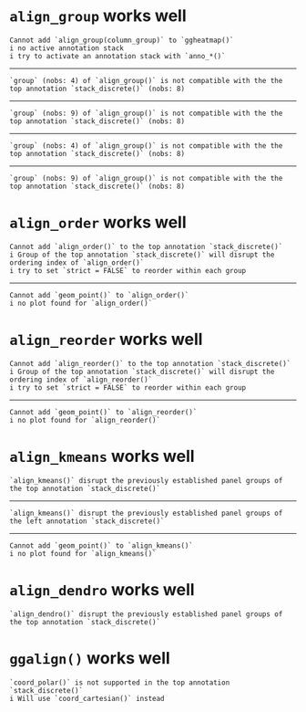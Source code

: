 # `align_group` works well

    Cannot add `align_group(column_group)` to `ggheatmap()`
    i no active annotation stack
    i try to activate an annotation stack with `anno_*()`

---

    `group` (nobs: 4) of `align_group()` is not compatible with the the top annotation `stack_discrete()` (nobs: 8)

---

    `group` (nobs: 9) of `align_group()` is not compatible with the the top annotation `stack_discrete()` (nobs: 8)

---

    `group` (nobs: 4) of `align_group()` is not compatible with the the top annotation `stack_discrete()` (nobs: 8)

---

    `group` (nobs: 9) of `align_group()` is not compatible with the the top annotation `stack_discrete()` (nobs: 8)

# `align_order` works well

    Cannot add `align_order()` to the top annotation `stack_discrete()`
    i Group of the top annotation `stack_discrete()` will disrupt the ordering index of `align_order()`
    i try to set `strict = FALSE` to reorder within each group

---

    Cannot add `geom_point()` to `align_order()`
    i no plot found for `align_order()`

# `align_reorder` works well

    Cannot add `align_reorder()` to the top annotation `stack_discrete()`
    i Group of the top annotation `stack_discrete()` will disrupt the ordering index of `align_reorder()`
    i try to set `strict = FALSE` to reorder within each group

---

    Cannot add `geom_point()` to `align_reorder()`
    i no plot found for `align_reorder()`

# `align_kmeans` works well

    `align_kmeans()` disrupt the previously established panel groups of the top annotation `stack_discrete()`

---

    `align_kmeans()` disrupt the previously established panel groups of the left annotation `stack_discrete()`

---

    Cannot add `geom_point()` to `align_kmeans()`
    i no plot found for `align_kmeans()`

# `align_dendro` works well

    `align_dendro()` disrupt the previously established panel groups of the top annotation `stack_discrete()`

# `ggalign()` works well

    `coord_polar()` is not supported in the top annotation `stack_discrete()`
    i Will use `coord_cartesian()` instead

